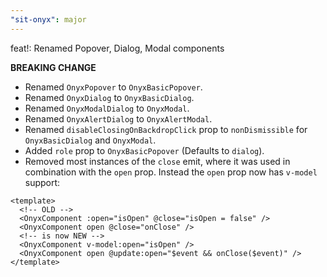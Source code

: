 ```yaml
---
"sit-onyx": major
---
```


feat!: Renamed Popover, Dialog, Modal components

**BREAKING CHANGE**

- Renamed `OnyxPopover` to `OnyxBasicPopover`.
- Renamed `OnyxDialog` to `OnyxBasicDialog`.
- Renamed `OnyxModalDialog` to `OnyxModal`.
- Renamed `OnyxAlertDialog` to `OnyxAlertModal`.
- Renamed `disableClosingOnBackdropClick` prop to `nonDismissible` for `OnyxBasicDialog` and `OnyxModal`.
- Added `role` prop to `OnyxBasicPopover` (Defaults to `dialog`).
- Removed most instances of the `close` emit, where it was used in combination with the `open` prop. Instead the `open` prop now has `v-model` support:

```vue
<template>
  <!-- OLD -->
  <OnyxComponent :open="isOpen" @close="isOpen = false" />
  <OnyxComponent open @close="onClose" />
  <!-- is now NEW -->
  <OnyxComponent v-model:open="isOpen" />
  <OnyxComponent open @update:open="$event && onClose($event)" />
</template>
```
